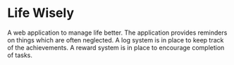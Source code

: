 # Life Wisely

A web application to manage life better. The application provides reminders on things which are often neglected. A log system is in place to keep track of the achievements. A reward system is in place to encourage completion of tasks.
